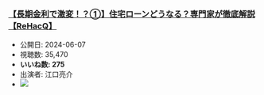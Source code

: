 ### [【長期金利で激変！？①】住宅ローンどうなる？専門家が徹底解説【ReHacQ】](https://www.youtube.com/watch?v=_lYNBLp2YHU)
-   公開日: 2024-06-07
-   視聴数: 35,470
-   **いいね数: 275**
-   出演者: 江口亮介
- [![](https://img.youtube.com/vi/_lYNBLp2YHU/hqdefault.jpg)](https://www.youtube.com/watch?v=_lYNBLp2YHU)

